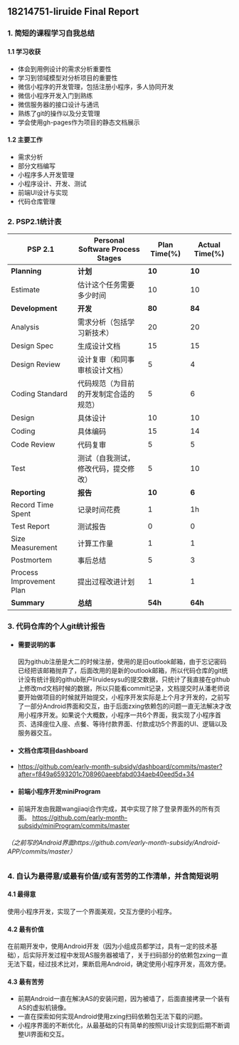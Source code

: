 ## 18214751-liruide Final Report

### 1. 简短的课程学习自我总结

#### 1.1 学习收获

* 体会到用例设计的需求分析重要性
* 学习到领域模型对分析项目的重要性
* 微信小程序的开发管理，包括注册小程序，多人协同开发
* 微信小程序开发入门到熟练
* 微信服务器的接口设计与通讯
* 熟练了git的操作以及分支管理
* 学会使用gh-pages作为项目的静态文档展示

#### 1.2 主要工作

- 需求分析
- 部分文档编写
- 小程序多人开发管理
- 小程序设计、开发、测试
- 前端UI设计与实现
- 代码仓库管理


### 2. PSP2.1统计表

| PSP 2.1                               | Personal Software Process Stages       | Plan Time(%) |Actual Time(%)
| ------------------------------------- | -------------------------------------- | ------- |------- |
| **Planning**                          | **计划**                               | **10**  | **10**  |
| Estimate                              | 估计这个任务需要多少时间               | 10      | 10      |
| **Development**                       | **开发**                               | **80**  |**84**  |
| Analysis                              | 需求分析（包括学习新技术）             | 20      |20      |
| Design Spec                           | 生成设计文档                           | 15      |15      |
| Design Review                         | 设计复审（和同事审核设计文档）         | 5       |4       |
| Coding Standard                       | 代码规范（为目前的开发制定合适的规范） | 5       |6       |
| Design                                | 具体设计                               | 10      | 10      |
| Coding                                | 具体编码                               | 15      |14      |
| Code Review                           | 代码复审                               | 5       |5       |
| Test                                  | 测试（自我测试，修改代码，提交修改）   | 5       |10      |
| **Reporting**            | **报告**                 | **10**   | **6**   |
| Record Time Spent        | 记录时间花费             | 1       | 1h      |
| Test Report              | 测试报告                 | 0       | 0       |
| Size Measurement         | 计算工作量               | 1       | 1       |
| Postmortem               | 事后总结                 | 5       | 3       |
| Process Improvement Plan | 提出过程改进计划         | 1       | 1       |
| **Summary**              | **总结**                 | **54h**  | **64h**  |


### 3. 代码仓库的个人git统计报告
- #### 需要说明的事
	因为github注册是大二的时候注册，使用的是旧outlook邮箱，由于忘记密码已经把该邮箱抛弃了，后面改用的是新的outlook邮箱，所以代码仓库的git统计没有统计我的github账户liruidesysu的提交数据，只统计了我直接在github上修改md文档时候的数据，所以只能看commit记录，文档提交时从潘老师说要开始做项目的时候就开始提交，小程序开发实际是上个月才开发的，之前写了一部分Android界面和交互，由于后面zxing依赖包的问题一直无法解决才改用小程序开发。如果说个大概数，小程序一共6个界面，我实现了小程序首页、选择座位入座、点餐、等待付款界面、付款成功5个界面的UI、逻辑以及服务器交互。
- #### 文档仓库项目dashboard

- https://github.com/early-month-subsidy/dashboard/commits/master?after=f849a6593201c708960aeebfabd034aeb40eed5d+34

- #### 前端小程序开发miniProgram

 - 前端开发由我跟wangjiaqi合作完成，其中实现了除了登录界面外的所有页面。
https://github.com/early-month-subsidy/miniProgram/commits/master

###### （之前写的Android界面https://github.com/early-month-subsidy/Android-APP/commits/master）

### 4. 自认为最得意/或最有价值/或有苦劳的工作清单，并含简短说明
#### 4.1 最得意

使用小程序开发，实现了一个界面美观，交互方便的小程序。

#### 4.2 最有价值

在前期开发中，使用Android开发（因为小组成员都学过，具有一定的技术基础），后实际开发过程中发现AS服务器被墙了，关于扫码部分的依赖包zxing一直无法下载，经过技术比对，果断启用Android，确定使用小程序开发，高效方便。

#### 4.3 最有苦劳

* 前期Android一直在解决AS的安装问题，因为被墙了，后面直接拷录一个装有AS的虚拟机镜像。
* 一直在探索如何实现Android使用zxing扫码依赖包无法下载的问题。
* 小程序界面的不断优化，从最基础的只有简单的按照UI设计实现到后期不断调整UI界面和交互。



